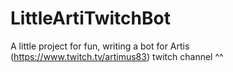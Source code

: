 # LittleArtiTwitchBot
A little project for fun, writing a bot for Artis (https://www.twitch.tv/artimus83) twitch channel ^^
